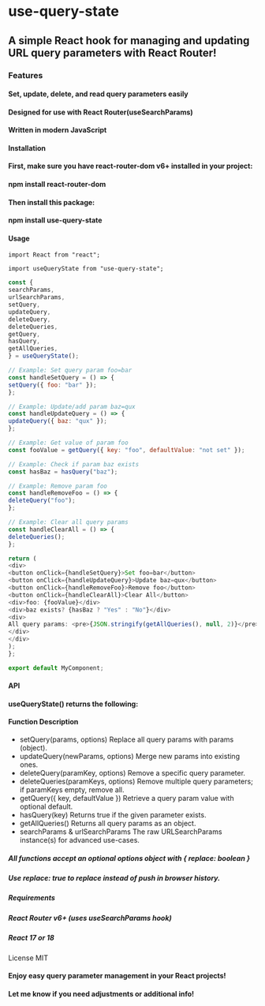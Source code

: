 # use-query-state

## A simple React hook for managing and updating URL query parameters with React Router!

### Features

#### Set, update, delete, and read query parameters easily

#### Designed for use with React Router(useSearchParams)

#### Written in modern JavaScript

#### Installation

#### First, make sure you have react-router-dom v6+ installed in your project:

#### npm install react-router-dom

#### Then install this package:

#### npm install use-query-state

#### Usage

`import React from "react";`

`import useQueryState from "use-query-state";`

```js const MyComponent = () => {
const {
searchParams,
urlSearchParams,
setQuery,
updateQuery,
deleteQuery,
deleteQueries,
getQuery,
hasQuery,
getAllQueries,
} = useQueryState();

// Example: Set query param foo=bar
const handleSetQuery = () => {
setQuery({ foo: "bar" });
};

// Example: Update/add param baz=qux
const handleUpdateQuery = () => {
updateQuery({ baz: "qux" });
};

// Example: Get value of param foo
const fooValue = getQuery({ key: "foo", defaultValue: "not set" });

// Example: Check if param baz exists
const hasBaz = hasQuery("baz");

// Example: Remove param foo
const handleRemoveFoo = () => {
deleteQuery("foo");
};

// Example: Clear all query params
const handleClearAll = () => {
deleteQueries();
};

return (
<div>
<button onClick={handleSetQuery}>Set foo=bar</button>
<button onClick={handleUpdateQuery}>Update baz=qux</button>
<button onClick={handleRemoveFoo}>Remove foo</button>
<button onClick={handleClearAll}>Clear All</button>
<div>foo: {fooValue}</div>
<div>baz exists? {hasBaz ? "Yes" : "No"}</div>
<div>
All query params: <pre>{JSON.stringify(getAllQueries(), null, 2)}</pre>
</div>
</div>
);
};

export default MyComponent;
```

#### API

#### useQueryState() returns the following:

#### Function Description

- setQuery(params, options) Replace all query params with params (object).
- updateQuery(newParams, options) Merge new params into existing ones.
- deleteQuery(paramKey, options) Remove a specific query parameter.
- deleteQueries(paramKeys, options) Remove multiple query parameters; if paramKeys empty, remove all.
- getQuery({ key, defaultValue }) Retrieve a query param value with optional default.
- hasQuery(key) Returns true if the given parameter exists.
- getAllQueries() Returns all query params as an object.
- searchParams & urlSearchParams The raw URLSearchParams instance(s) for advanced use-cases.

##### All functions accept an optional options object with { replace: boolean }

##### Use replace: true to replace instead of push in browser history.

##### Requirements

##### React Router v6+ (uses useSearchParams hook)

##### React 17 or 18

License
MIT

#### Enjoy easy query parameter management in your React projects!

#### Let me know if you need adjustments or additional info!
